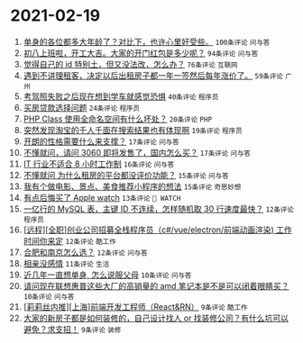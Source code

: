 # 2021-02-19

1. [单身的各位都多大年龄了？对比下，也许心里好受些。](https://www.v2ex.com/t/754126) `100条评论` `问与答`
1. [初八上班啦，开工大吉。大家的开门红包是多少呢？](https://www.v2ex.com/t/754104) `94条评论` `问与答`
1. [觉得自己的 id 特别土，但又没法改，怎么办？](https://www.v2ex.com/t/754143) `76条评论` `互联网`
1. [遇到不讲理租客，决定以后出租房子都一年一签然后每年涨价了。](https://www.v2ex.com/t/754105) `59条评论` `广州`
1. [考驾照失败之后现在想到学车就感觉恐惧](https://www.v2ex.com/t/754202) `40条评论` `程序员`
1. [买房贷款选择问题](https://www.v2ex.com/t/754197) `24条评论` `程序员`
1. [PHP Class 使用全命名空间有什么坏处？](https://www.v2ex.com/t/754181) `20条评论` `PHP`
1. [突然发现淘宝的千人千面在搜索结果也有体现啊](https://www.v2ex.com/t/754192) `19条评论` `程序员`
1. [开朗的性格需要什么来支撑？](https://www.v2ex.com/t/754124) `17条评论` `问与答`
1. [不懂就问，请问 3060 即将发售了，国内怎么买？](https://www.v2ex.com/t/754108) `17条评论` `问与答`
1. [IT 行业不适合 8 小时工作制](https://www.v2ex.com/t/754178) `16条评论` `问与答`
1. [不懂就问 为什么租房的平台都没评价功能？](https://www.v2ex.com/t/754183) `15条评论` `问与答`
1. [我有个做电影、景点、美食推荐小程序的想法](https://www.v2ex.com/t/754150) `15条评论` `奇思妙想`
1. [有点后悔买了 Apple watch](https://www.v2ex.com/t/754155) `13条评论` ` WATCH`
1. [一亿行的 MySQL 表，主键 ID 不连续，怎样随机取 30 行速度最快？](https://www.v2ex.com/t/754193) `12条评论` `程序员`
1. [[远程][全职]创业公司招募全栈程序员（c#/vue/electron/前端动画渲染) 工作时间你来定](https://www.v2ex.com/t/754145) `12条评论` `酷工作`
1. [合肥和南京怎么选？](https://www.v2ex.com/t/754125) `12条评论` `问与答`
1. [相亲没感情](https://www.v2ex.com/t/754102) `11条评论` `生活`
1. [近几年一直想单身, 怎么说服父母](https://www.v2ex.com/t/754214) `10条评论` `问与答`
1. [请问现在联想惠普这些大厂的高销量的 amd 笔记本是不是可以闭着眼睛买？](https://www.v2ex.com/t/754176) `10条评论` `问与答`
1. [[莉莉丝内推][上海]前端开发工程师（React&RN）](https://www.v2ex.com/t/754201) `9条评论` `酷工作`
1. [大家的新房子都是如何装修的，自己设计找人 or 找装修公司？有什么坑可以避免？求支招！](https://www.v2ex.com/t/754100) `9条评论` `装修`
